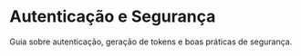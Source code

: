 # Autenticação e Segurança

Guia sobre autenticação, geração de tokens e boas práticas de segurança.